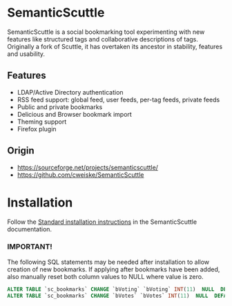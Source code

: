 # SemanticScuttle

SemanticScuttle is a social bookmarking tool experimenting with new features like structured tags and collaborative descriptions of tags. Originally a fork of Scuttle, it has overtaken its ancestor in stability, features and usability.

## Features
  * LDAP/Active Directory authentication
  * RSS feed support: global feed, user feeds, per-tag feeds, private feeds
  * Public and private bookmarks
  * Delicious and Browser bookmark import
  * Theming support
  * Firefox plugin

## Origin

  * https://sourceforge.net/projects/semanticscuttle/
  * https://github.com/cweiske/SemanticScuttle

# Installation

Follow the [Standard installation
instructions](http://semanticscuttle.sourceforge.net/docs/INSTALL.html#standard-installation-instructions)
in the SemanticScuttle documentation.

### IMPORTANT!

The following SQL statements may be needed after installation to allow
creation of new bookmarks.  If applying after bookmarks have been added,
also manually reset both column values to NULL where value is zero.

```sql
ALTER TABLE `sc_bookmarks` CHANGE `bVoting` `bVoting` INT(11)  NULL  DEFAULT NULL;
ALTER TABLE `sc_bookmarks` CHANGE `bVotes` `bVotes` INT(11)  NULL  DEFAULT NULL;
```
